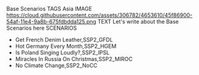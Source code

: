 Base Scenarios
TAGS
Asia
IMAGE
https://cloud.githubusercontent.com/assets/306782/4653610/45f86900-54af-11e4-9a8b-675fdbdda125.png
TEXT
Let's write about the Base Scenarios here
SCENARIOS
- Get French Denim Leather,SSP2_GFDL
- Hot Germany Every Month,SSP2_HGEM
- Is Poland Singing Loudly?,SSP2_IPSL
- Miracles In Russia On Christmas,SSP2_MIROC
- No Climate Change,SSP2_NoCC